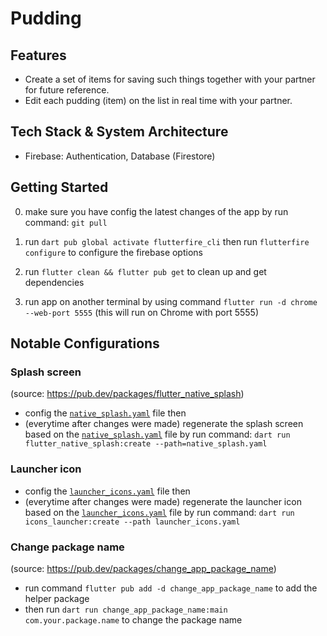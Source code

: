 # Pudding

## Features

- Create a set of items for saving such things together with your partner for future reference.
- Edit each pudding (item) on the list in real time with your partner.

## Tech Stack & System Architecture

- Firebase: Authentication, Database (Firestore)

## Getting Started

0. make sure you have config the latest changes of the app by run command: `git pull`

1. run `dart pub global activate flutterfire_cli` then run `flutterfire configure` to configure the firebase options

2. run `flutter clean && flutter pub get` to clean up and get dependencies

3. run app on another terminal by using command `flutter run -d chrome --web-port 5555` (this will run on Chrome with port 5555)

## Notable Configurations

### Splash screen

(source: https://pub.dev/packages/flutter_native_splash)

- config the [`native_splash.yaml`](native_splash.yaml) file then
- (everytime after changes were made) regenerate the splash screen based on the [`native_splash.yaml`](native_splash.yaml) file by run command: `dart run flutter_native_splash:create --path=native_splash.yaml`

### Launcher icon

- config the [`launcher_icons.yaml`](launcher_icons.yaml) file then
- (everytime after changes were made) regenerate the launcher icon based on the [`launcher_icons.yaml`](launcher_icons.yaml) file by run command: `dart run icons_launcher:create --path launcher_icons.yaml`

### Change package name

(source: https://pub.dev/packages/change_app_package_name)

- run command `flutter pub add -d change_app_package_name` to add the helper package
- then run `dart run change_app_package_name:main com.your.package.name` to change the package name
